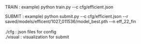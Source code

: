 TRAIN :
example) 
python train.py --c cfg/efficient.json

SUBMIT :
example) 
python submit.py --c cfg/efficient.json --r saved/models/efficent/1027_011536/model_best.pth --n eff_22_fin<br>
<br>
./cfg : json files for config<br>
./visual : visualization for submit
